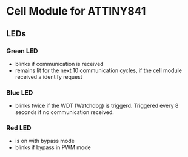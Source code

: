 # Cell Module for ATTINY841

## LEDs
### Green LED
- blinks if communication is received
- remains lit for the next 10 communication cycles, if the cell module received a identify request

### Blue LED
- blinks twice if the WDT (Watchdog) is triggerd. Triggered every 8 seconds if no communication received.

### Red LED
- is on with bypass mode
- blinks if bypass in PWM mode
